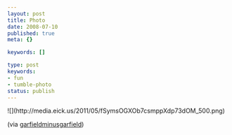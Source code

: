 ```yaml
---
layout: post
title: Photo
date: 2008-07-10
published: true
meta: {}

keywords: []

type: post
keywords:
- fun
- tumble-photo
status: publish
---
```

<div class="figure">            ![](http://media.eick.us/2011/05/fSymsOGXOb7csmppXdp73dOM_500.png)        </div>

(via [garfieldminusgarfield](http://garfieldminusgarfield.net/))

